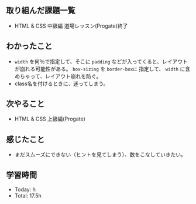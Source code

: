 ## 取り組んだ課題一覧
- HTML & CSS 中級編 道場レッスン(Progate)終了
## わかったこと
- ```width``` を何％で指定して、そこに ```padding``` などが入ってくると、レイアウトが崩れる可能性がある。
```box-sizing``` を ```border-boxに``` 指定して、 ```width``` に含めちゃって、レイアウト崩れを防ぐ。
- class名を付けるときに、迷ってしまう。
## 次やること
- HTML & CSS 上級編(Progate)
## 感じたこと
- まだスムーズにできない（ヒントを見てしまう）、数をこなしていきたい。
## 学習時間
- Today: h
- Total: 17.5h
